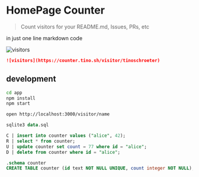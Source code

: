 # HomePage Counter

> Count visitors for your README.md, Issues, PRs, etc

in just one line markdown code

![visitors](https://counter.tino.sh/visitor/tinoschroeter)

```md
![visitors](https://counter.tino.sh/visitor/tinoschroeter)
```

## development

```bash
cd app
npm install
npm start

open http://localhost:3000/visitor/name
```

```sql
sqlite3 data.sql

C | insert into counter values ("alice", 42);
R | select * from counter;
U | update counter set count = 77 where id = "alice";
D | delete from counter where id = "alice";
```

```sql
.schema counter
CREATE TABLE counter (id text NOT NULL UNIQUE, count integer NOT NULL);
```

